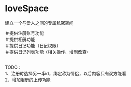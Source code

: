 # loveSpace
建立一个与爱人之间的专属私密空间<br>

＃提供注册账号功能 <br>
＃提供相册功能<br>
＃提供日记功能（日记权限）<br>
＃提供日记列表功能（相关操作，增删改查）<br>
<br>

TODO：<br>
1、注册时选择另一半id，绑定称为情侣，以后内容只有双方能看<br>
2、增加相册的上传功能
